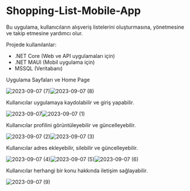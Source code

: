# Shopping-List-Mobile-App

Bu uygulama, kullanıcıların alışveriş listelerini oluşturmasına, yönetmesine ve takip etmesine yardımcı olur. 

Projede kullanılanlar:
* .NET Core (Web ve API uygulamaları için)
* .NET MAUI (Mobil uygulama için)
* MSSQL (Veritabanı)

Uygulama Sayfaları ve Home Page

![2023-09-07 (7)](https://github.com/kaans4nli/Shopping-List-Mobile-App/assets/107371841/d9558c6e-b5f0-46da-883e-11dad6d3bf19)![2023-09-07 (8)](https://github.com/kaans4nli/Shopping-List-Mobile-App/assets/107371841/7b1fb86f-f74a-43ef-b5fc-aec851c49448)

Kullanıcılar uygulamaya kaydolabilir ve giriş yapabilir.

![2023-09-07](https://github.com/kaans4nli/Shopping-List-Mobile-App/assets/107371841/29f2cd8a-0b76-4ac4-86ca-8416e46fc55d)![2023-09-07 (1)](https://github.com/kaans4nli/Shopping-List-Mobile-App/assets/107371841/a3f675f8-4535-4eb9-b03f-df130d000af4)

Kullanıcılar profilini görüntüleyebilir ve güncelleyebilir.

![2023-09-07 (2)](https://github.com/kaans4nli/Shopping-List-Mobile-App/assets/107371841/78cad930-f471-41e8-bc26-caf1bb7119d0)![2023-09-07 (3)](https://github.com/kaans4nli/Shopping-List-Mobile-App/assets/107371841/fa844dc1-150b-469a-907e-1a733fd6d4a8)

Kullanıcılar adres ekleyebilir, silebilir ve güncelleyebilir.

![2023-09-07 (4)](https://github.com/kaans4nli/Shopping-List-Mobile-App/assets/107371841/ffe7dd03-a125-4412-94ca-0d284d34887f)![2023-09-07 (5)](https://github.com/kaans4nli/Shopping-List-Mobile-App/assets/107371841/193af0af-4316-4107-ba0b-ee50c68c2f81)![2023-09-07 (6)](https://github.com/kaans4nli/Shopping-List-Mobile-App/assets/107371841/9f03d068-85b9-4361-888f-1b66b78a9f3e)

Kullanıcılar herhangi bir konu hakkında iletişim sağlayabilir.

![2023-09-07 (9)](https://github.com/kaans4nli/Shopping-List-Mobile-App/assets/107371841/db5ab191-7e61-43b9-ab73-14bd7c6f4356)
